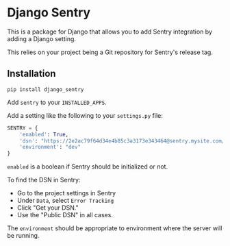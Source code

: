 # Django Sentry

This is a package for Django that allows you to add Sentry integration by adding a Django setting.

This relies on your project being a Git repository for Sentry's release tag.

## Installation

`pip install django_sentry`

Add `sentry` to your `INSTALLED_APPS`.

Add a setting like the following to your `settings.py` file:

```python
SENTRY = {
    'enabled': True,
    'dsn': "https://2e2ac79f64d34e4b85c3a3173e343464@sentry.mysite.com/5",
    'environment': "dev"
}
```

`enabled` is a boolean if Sentry should be initialized or not.

To find the DSN in Sentry:

- Go to the project settings in Sentry
- Under `Data`, select `Error Tracking`
- Click "Get your DSN."
- Use the "Public DSN" in all cases.

The `environment` should be appropriate to environment where the server will be running.